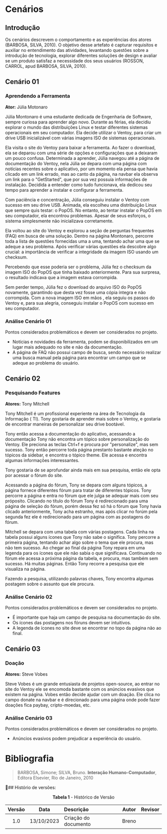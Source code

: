# Cenários

## Introdução

Os cenários descrevem o comportamento e as experiências dos
atores (BARBOSA, SILVA, 2010). O objetivo desse artefato é 
capturar requisitos e auxiliar no entendimento das atividades,
levantando questões sobre a introdução de tecnologia, explorar
diferentes soluções de design e avaliar se um produto satisfaz a
necessidade dos seus usuários (ROSSON, CARROL, apud BARBOSA, SILVA, 2010).

## Cenário 01

### Aprendendo a Ferramenta

**Ator:** Júlia Motonaro

Júlia Montonaro é uma estudante dedicada de Engenharia de Software, sempre curiosa
para aprender algo novo. Durante as férias, ela decidiu explorar o mundo das distribuições
Linux e testar diferentes sistemas operacionais em seu computador. Ela decide utilizar o
Ventoy, para criar um drive USB inicializável com várias imagens ISO de sistemas operacionais.

Ela visita o site do Ventoy para baixar a ferramenta. Ao fazer o download, ela se deparou
com uma série de opções e configurações que a deixaram um pouco confusa. Determinada
a aprender, Júlia navegou até a página de documentação do Ventoy, nela Júlia se depara com uma
página com notícias recentes sobre o aplicativo, por um momento ela pensa que havia clicado em um
link errado, mas ao canto da página, na navbar ela observa um link para o "GetStarted", que por sua
vez possuía informações de instalação. Decidida a entender como tudo funcionava, ela dedicou
seu tempo para aprender a instalar e configurar a ferramenta.

Com paciência e concentração, Júlia conseguiu instalar o Ventoy com sucesso em seu
drive USB. Animada, ela escolheu uma distribuição Linux que sempre quis testar: o PopOS.
No entanto, ao tentar instalar o PopOS em seu computador, ela encontrou problemas.
Apesar de seus esforços, o sistema simplesmente não inicializava corretamente.

Ela voltou ao site do Ventoy e explorou a seção de perguntas frequentes (FAQ) em busca
de uma solução. Dentro na página Montonaro, percorre toda a lista de questões fornecidas
uma a uma, tentando achar uma que se adeque a seu problema. Após verificar várias questões
ela descobre algo crucial: a importância de verificar a integridade da imagem ISO usando um checksum.

Percebendo que esse poderia ser o problema, Júlia fez o checksum da imagem ISO do PopOS
que tinha baixado anteriormente. Para sua surpresa, o resultado indicava que a imagem
estava corrompida.

Sem perder tempo, Júlia fez o download do arquivo ISO do PopOS novamente, garantindo
que desta vez fosse uma cópia íntegra e não corrompida. Com a nova imagem ISO em mãos
, ela seguiu os passos do Ventoy e, para sua alegria, conseguiu instalar o PopOS com
sucesso em seu computador.

### Análise Cenário 01

Pontos considerados problemáticos e devem ser considerados no projeto.

- Notícias e novidades da ferramenta, podem se disponibilizados em um lugar mais adequado
no site e não da documentação.
- A página de FAQ não possui campo de busca, sendo necessário realizar uma busca manual
pela página para encontrar um campo que se adeque ao problema do usuário.

## Cenário 02

### Pesquisando Features

**Atores:** Tony Mitchell

Tony Mitchell é um profissional experiente na área de Tecnologia da Informação (
TI). Tony gostaria de aprender mais sobre o Ventoy, e gostaria de encontrar maneiras de
personalizar seu drive bootável.

Tony então acessa a documentação do aplicativo, acessando a documentação Tony não encontra um tópico
sobre personalização do Ventoy. Ele preciona as teclas Ctrl+f e procura por "personalize", mas sem sucesso.
Tony então percorre toda página prestanto bastante ateção no tópicos da sidebar, e encontra o tópico theme.
Ele acessa e encontra algumas informações interessantes.

Tony gostaria de se aprofundar ainda mais em sua pesquisa, então ele opta por acessar o fórum do
site.

Acessando a página do fórum, Tony se depara com alguns tópicos, a página fornece diferentes
fórum para tratar de diferentes tópicos. Tony percorre a página e entra no fórum que ele
julga se adequar mais com seu próposito. Clicando no título do fórum Tony é redirecionado
para uma página de seleção do fórum, porém dessa fez só há o fórum que Tony havia clicado
anteriormente, Tony acha estranho, mas após clicar no forúm pela segunda fez ele é redirecionado
para um página com as postagens do fórum.

Mitchell se depara com uma tabela com várias postagens. Cada linha na tabela possui alguns ícones
que Tony não sabe o significa. Tony percorre a primeira página, tentando achar algo sobre o tema que
ele procura, mas não tem sucesso. Ao chegar ao final da página Tony repara em uma legenda para os ícones
que ele não sabia o que significava. Continuando no fórum ele acessa a próxima página da tabela, e procura,
mas também sem sucesso. Há muitas páginas. Então Tony recorre a pesquisa que ele visualiza na página.

Fazendo a pesquisa, utilizando palavras chaves, Tony encontra algumas postagem sobre o assunto que
ele procura.

### Análise Cenário 02

Pontos considerados problemáticos e devem ser considerados no projeto.

- É importante que haja um campo de pesquisa na documentação do site.
- Os ícones das postagens nos fóruns devem ser intuitivos.
- A legenda de ícones no site deve se encontrar no topo da página não ao final.

## Cenário 03

### Doação

**Atores:** Steve Vobes

Steve Vobes é um grande entusiasta de projetos open-source, ao entrar no site do Ventoy
ele se encomoda bastante com os anúncios evasivos que existem na página. Vobes então decide
ajudar com um doação. Ele clica no campo donate na navbar e é direcionado para uma página 
onde pode fazer doações fica paybay, cripto-moedas, etc.

### Análise Cenário 03

Pontos considerados problemáticos e devem ser considerados no projeto.

- Anúncios evasivos podem prejudicar a experiência do usuário.

# Bibliografia

> BARBOSA, Simone; SILVA, Bruno. **Interação Humano-Computador**, Editora Elsevier, Rio de Janeiro, 2010

📑## Histório de versões:

<center>

**Tabela 1** - Histórico de Versão

| Versão| Data      | Descrição | Autor | Revisor       |
| :-:   | :-:       | :--       | --    | --            |
| 1.0   |13/10/2023 |Criação do documento | Breno |  |

</center>

